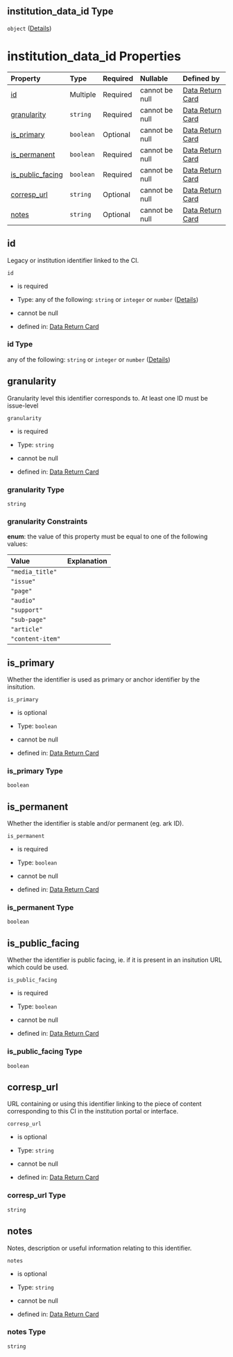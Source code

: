 ## institution\_data\_id Type

`object` ([Details](return_card-defs-institution_data_id.md))

# institution\_data\_id Properties

| Property                                | Type      | Required | Nullable       | Defined by                                                                                                                                                                                                                            |
| :-------------------------------------- | :-------- | :------- | :------------- | :------------------------------------------------------------------------------------------------------------------------------------------------------------------------------------------------------------------------------------ |
| [id](#id)                               | Multiple  | Required | cannot be null | [Data Return Card](return_card-defs-institution_data_id-properties-id.md "https://impresso.github.io/impresso-schemas/json/return_card/return_card.schema.json#/$defs/institution_data_id/properties/id")                             |
| [granularity](#granularity)             | `string`  | Required | cannot be null | [Data Return Card](return_card-defs-institution_data_id-properties-granularity.md "https://impresso.github.io/impresso-schemas/json/return_card/return_card.schema.json#/$defs/institution_data_id/properties/granularity")           |
| [is\_primary](#is_primary)              | `boolean` | Optional | cannot be null | [Data Return Card](return_card-defs-institution_data_id-properties-is_primary.md "https://impresso.github.io/impresso-schemas/json/return_card/return_card.schema.json#/$defs/institution_data_id/properties/is_primary")             |
| [is\_permanent](#is_permanent)          | `boolean` | Required | cannot be null | [Data Return Card](return_card-defs-institution_data_id-properties-is_permanent.md "https://impresso.github.io/impresso-schemas/json/return_card/return_card.schema.json#/$defs/institution_data_id/properties/is_permanent")         |
| [is\_public\_facing](#is_public_facing) | `boolean` | Required | cannot be null | [Data Return Card](return_card-defs-institution_data_id-properties-is_public_facing.md "https://impresso.github.io/impresso-schemas/json/return_card/return_card.schema.json#/$defs/institution_data_id/properties/is_public_facing") |
| [corresp\_url](#corresp_url)            | `string`  | Optional | cannot be null | [Data Return Card](return_card-defs-institution_data_id-properties-corresp_url.md "https://impresso.github.io/impresso-schemas/json/return_card/return_card.schema.json#/$defs/institution_data_id/properties/corresp_url")           |
| [notes](#notes)                         | `string`  | Optional | cannot be null | [Data Return Card](return_card-defs-institution_data_id-properties-notes.md "https://impresso.github.io/impresso-schemas/json/return_card/return_card.schema.json#/$defs/institution_data_id/properties/notes")                       |

## id

Legacy or institution identifier linked to the CI.

`id`

*   is required

*   Type: any of the following: `string` or `integer` or `number` ([Details](return_card-defs-institution_data_id-properties-id.md))

*   cannot be null

*   defined in: [Data Return Card](return_card-defs-institution_data_id-properties-id.md "https://impresso.github.io/impresso-schemas/json/return_card/return_card.schema.json#/$defs/institution_data_id/properties/id")

### id Type

any of the following: `string` or `integer` or `number` ([Details](return_card-defs-institution_data_id-properties-id.md))

## granularity

Granularity level this identifier corresponds to. At least one ID must be issue-level

`granularity`

*   is required

*   Type: `string`

*   cannot be null

*   defined in: [Data Return Card](return_card-defs-institution_data_id-properties-granularity.md "https://impresso.github.io/impresso-schemas/json/return_card/return_card.schema.json#/$defs/institution_data_id/properties/granularity")

### granularity Type

`string`

### granularity Constraints

**enum**: the value of this property must be equal to one of the following values:

| Value            | Explanation |
| :--------------- | :---------- |
| `"media_title"`  |             |
| `"issue"`        |             |
| `"page"`         |             |
| `"audio"`        |             |
| `"support"`      |             |
| `"sub-page"`     |             |
| `"article"`      |             |
| `"content-item"` |             |

## is\_primary

Whether the identifier is used as primary or anchor identifier by the insitution.

`is_primary`

*   is optional

*   Type: `boolean`

*   cannot be null

*   defined in: [Data Return Card](return_card-defs-institution_data_id-properties-is_primary.md "https://impresso.github.io/impresso-schemas/json/return_card/return_card.schema.json#/$defs/institution_data_id/properties/is_primary")

### is\_primary Type

`boolean`

## is\_permanent

Whether the identifier is stable and/or permanent (eg. ark ID).

`is_permanent`

*   is required

*   Type: `boolean`

*   cannot be null

*   defined in: [Data Return Card](return_card-defs-institution_data_id-properties-is_permanent.md "https://impresso.github.io/impresso-schemas/json/return_card/return_card.schema.json#/$defs/institution_data_id/properties/is_permanent")

### is\_permanent Type

`boolean`

## is\_public\_facing

Whether the identifier is public facing, ie. if it is present in an insitution URL which could be used.

`is_public_facing`

*   is required

*   Type: `boolean`

*   cannot be null

*   defined in: [Data Return Card](return_card-defs-institution_data_id-properties-is_public_facing.md "https://impresso.github.io/impresso-schemas/json/return_card/return_card.schema.json#/$defs/institution_data_id/properties/is_public_facing")

### is\_public\_facing Type

`boolean`

## corresp\_url

URL containing or using this identifier linking to the piece of content corresponding to this CI in the institution portal or interface.

`corresp_url`

*   is optional

*   Type: `string`

*   cannot be null

*   defined in: [Data Return Card](return_card-defs-institution_data_id-properties-corresp_url.md "https://impresso.github.io/impresso-schemas/json/return_card/return_card.schema.json#/$defs/institution_data_id/properties/corresp_url")

### corresp\_url Type

`string`

## notes

Notes, description or useful information relating to this identifier.

`notes`

*   is optional

*   Type: `string`

*   cannot be null

*   defined in: [Data Return Card](return_card-defs-institution_data_id-properties-notes.md "https://impresso.github.io/impresso-schemas/json/return_card/return_card.schema.json#/$defs/institution_data_id/properties/notes")

### notes Type

`string`
